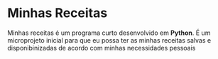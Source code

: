 <h1>Minhas Receitas</h1>
<p>Minhas receitas é um programa curto desenvolvido em <strong>Python</strong>. É um microprojeto inicial para que eu possa ter as minhas receitas salvas e disponibinizadas de acordo com minhas necessidades pessoais</p>
